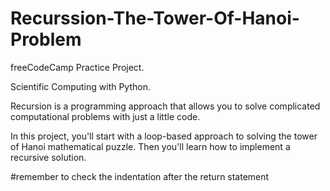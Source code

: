 # Recurssion-The-Tower-Of-Hanoi-Problem

freeCodeCamp Practice Project.


Scientific Computing with Python.


Recursion is a programming approach that allows you to solve complicated computational problems with just a little code.

In this project, you'll start with a loop-based approach to solving the tower of Hanoi mathematical puzzle. Then you'll learn how to implement a recursive solution.


#remember to check the indentation after the return statement
